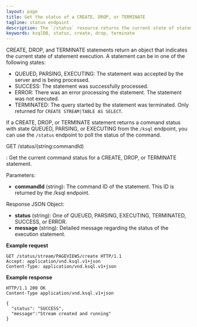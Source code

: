 ```yaml
---
layout: page
title: Get the status of a CREATE, DROP, or TERMINATE
tagline: status endpoint
description: The `/status` resource returns the current state of statement execution
keywords: ksqlDB, status, create, drop, terminate
---
```


<script type="text/javascript">
        window.location = 'https://docs.confluent.io/platform/current/ksqldb/developer-guide/ksqldb-rest-api/status-endpoint.html';
</script>

CREATE, DROP, and TERMINATE statements return an object that indicates
the current state of statement execution. A statement can be in one of
the following states:

-   QUEUED, PARSING, EXECUTING: The statement was accepted by the server
    and is being processed.
-   SUCCESS: The statement was successfully processed.
-   ERROR: There was an error processing the statement. The statement
    was not executed.
-   TERMINATED: The query started by the statement was terminated. Only
    returned for `CREATE STREAM|TABLE AS SELECT`.

If a CREATE, DROP, or TERMINATE statement returns a command status with
state QUEUED, PARSING, or EXECUTING from the `/ksql` endpoint, you can
use the `/status` endpoint to poll the status of the command.


GET /status/(string:commandId)

:  Get the current command status for a CREATE, DROP, or TERMINATE statement.

Parameters:

- **commandId** (string): The command ID of the statement. This ID is returned by the /ksql endpoint.

Response JSON Object:

- **status** (string): One of QUEUED, PARSING, EXECUTING, TERMINATED, SUCCESS, or ERROR.
- **message** (string): Detailed message regarding the status of the execution statement.

**Example request**

```http
GET /status/stream/PAGEVIEWS/create HTTP/1.1
Accept: application/vnd.ksql.v1+json
Content-Type: application/vnd.ksql.v1+json
```

**Example response**

```http
HTTP/1.1 200 OK
Content-Type application/vnd.ksql.v1+json

{
  "status": "SUCCESS",
  "message":"Stream created and running"
}
```

